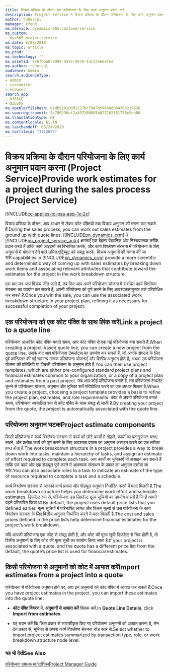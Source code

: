 ```yaml
---
title: विक्रय प्रक्रिया के दौरान एक परियोजना के लिए कार्य अनुमान प्रदान करें
description: Project Service में विक्रय प्रक्रिया के दौरान परियोजना के लिए कार्य अनुमान प्रदान करने का तरीका
author: ruhercul
manager: kfend
ms.service: dynamics-365-customerservice
ms.custom:
- dyn365-projectservice
ms.date: 8/03/2018
ms.topic: article
ms.prod: ''
ms.technology: ''
ms.assetid: 8e6fbba8-2908-4555-9470-43c37e66efea
ms.author: ruhercul
audience: Admin
search.audienceType:
- admin
- customizer
- enduser
search.app:
- D365CE
- D365PS
ms.openlocfilehash: 8edb91010dd1227bc7947b59664d08430c219638
ms.sourcegitcommit: 8c786230ef2a497280885b827162561776e2eb00
ms.translationtype: HT
ms.contentlocale: hi-IN
ms.lasthandoff: 03/24/2020
ms.locfileid: "3752073"
---
```

# <a name="provide-work-estimates-for-a-project-during-the-sales-process-project-service"></a><span data-ttu-id="99b85-103">विक्रय प्रक्रिया के दौरान परियोजना के लिए कार्य अनुमान प्रदान करना (Project Service)</span><span class="sxs-lookup"><span data-stu-id="99b85-103">Provide work estimates for a project during the sales process (Project Service)</span></span>

[!INCLUDE[cc-applies-to-psa-app-1x-2x](../includes/cc-applies-to-psa-app-1x-2x.md)]

<span data-ttu-id="99b85-104">विक्रय प्रक्रिया के दौरान, आप आधार से लेकर कोट पंक्तियों तक विक्रय अनुमान की गणना कर सकते हैं.</span><span class="sxs-lookup"><span data-stu-id="99b85-104">During the sales process, you can work out sales estimates from the ground up with quote lines.</span></span> [!INCLUDE[pn_dynamics_crm](../includes/pn-dynamics-crm.md)] <span data-ttu-id="99b85-105">में [!INCLUDE[pn_project_service_auto](../includes/pn-project-service-auto.md)] क्षमताएँ एक बेहतर वैज्ञानिक और निश्चयात्‍मक तरीके प्रदान करते हैं ताकि कार्य आइटमों को विभाजित करके, और कार्य विश्लेषण संरचना में परियोजना के लिए अनुमानों में योगदान देने वाले उचित एट्रिब्‍यूट को संबद्ध करके, विक्रय अनुमानों की गणना की जा सके.</span><span class="sxs-lookup"><span data-stu-id="99b85-105">capabilities in [!INCLUDE[pn_dynamics_crm](../includes/pn-dynamics-crm.md)] provide a more scientific and deterministic way of coming up with sales estimates by breaking down work items and associating relevant attributes that contribute toward the estimates for the project in the work breakdown structure.</span></span>  
  
 <span data-ttu-id="99b85-106">एक बार जब आप विक्रय जीत जाते हैं, तब फिर आप अपने परियोजना योजना में संबंधित कार्य विश्लेषण संरचना का उपयोग कर सकते हैं, अपनी परियोजना को पूर्ण करने के लिए आवश्‍यकतानुसार उसे परिशोधित कर सकते हैं.</span><span class="sxs-lookup"><span data-stu-id="99b85-106">Once you win the sale, you can use the associated work breakdown structure in your project plan, refining it as necessary for successful completion of your project.</span></span>  
  
## <a name="link-a-project-to-a-quote-line"></a><span data-ttu-id="99b85-107">एक परियोजना को एक कोट पंक्ति के साथ लिंक करें</span><span class="sxs-lookup"><span data-stu-id="99b85-107">Link a project to a quote line</span></span>  
 <span data-ttu-id="99b85-108">परियोजना आधारित कोट पंक्ति बनाते समय, आप कोट पंक्ति से एक नई परियोजना बना सकते हैं.</span><span class="sxs-lookup"><span data-stu-id="99b85-108">When creating a project-based quote line, you can create a new project from the quote line.</span></span> <span data-ttu-id="99b85-109">उसके बाद आप परियोजना टेम्पलेट्स का उपयोग कर सकते हैं, जो आपके संगठन के लिए पूर्व कॉन्फ़िगर की गई सामान्‍य मानक परियोजना योजनाएँ और वित्तीय अनुमान होते हैं, अथवा एक परियोजना योजना की प्रतिलिपि या पिछली परियोजना के अनुमान होते हैं.</span><span class="sxs-lookup"><span data-stu-id="99b85-109">You can then use project templates, which are either pre-configured standard project plans and financial estimates common to your organization, or a copy of a project plan and estimates from a past project.</span></span> <span data-ttu-id="99b85-110">जब आप कोई परियोजना बनाते हैं, तब परियोजना टेम्‍पलेट चुनने से परियोजना योजना, अनुमान और भूमिका शर्तें परिशोधित करने का एक आधार मिलता है.</span><span class="sxs-lookup"><span data-stu-id="99b85-110">When you create a project, choosing a project template provides a basis to refine the project plan, estimates, and role requirements.</span></span> <span data-ttu-id="99b85-111">कोट से अपनी परियोजना बनाते समय, परियोजना स्‍वचालित रूप से कोट पंक्ति के साथ संबद्ध हो जाती है.</span><span class="sxs-lookup"><span data-stu-id="99b85-111">By creating your project from the quote, the project is automatically associated with the quote line.</span></span>  
  
## <a name="project-estimate-components"></a><span data-ttu-id="99b85-112">परियोजना अनुमान घटक</span><span class="sxs-lookup"><span data-stu-id="99b85-112">Project estimate components</span></span>  
 <span data-ttu-id="99b85-113">किसी परियोजना में कार्य विश्लेषण संरचना से कार्य को छोटे कार्यों में तोड़ने, कार्यों का पदानुक्रमन बनाए रखने, और प्रत्‍येक कार्य को पूर्ण करने के लिए आवश्‍यक प्रयास का अनुमान असाइन करने का एक तरीका प्राप्त होता है.</span><span class="sxs-lookup"><span data-stu-id="99b85-113">The work breakdown structure in a project provides a way to break down work into tasks, maintain a hierarchy of tasks, and assign an estimate of effort required to complete each task.</span></span> <span data-ttu-id="99b85-114">आप कार्यों पर भूमिकाएँ भी असाइन कर सकते हैं ताकि एक कार्य और एक शेड्यूल पूर्ण करने में आवश्‍यक संसाधन के प्रकार का अनुमान दर्शाया जा सके.</span><span class="sxs-lookup"><span data-stu-id="99b85-114">You can also associate roles to a task to indicate an estimate of the type of resource required to complete a task and a schedule.</span></span>  
  
 <span data-ttu-id="99b85-115">कार्य विश्लेषण संरचना से आपको कार्य प्रयास और शेड्यूल अनुमान निर्धारित करने में मदद मिलती है.</span><span class="sxs-lookup"><span data-stu-id="99b85-115">The work breakdown structure helps you determine work effort and schedule estimates.</span></span> <span data-ttu-id="99b85-116">डिफ़ॉल्ट रूप से, परियोजना उस डिफ़ॉल्ट मूल्य सूचियों का उपयोग करती है जिन्‍हें आपने पहले परिभाषित किया था.</span><span class="sxs-lookup"><span data-stu-id="99b85-116">By default, the project uses default price lists that you defined earlier.</span></span> <span data-ttu-id="99b85-117">मूल्‍य सूचियों में परिभाषित लागत और विक्रय मूल्‍यों से उस परियोजना के कार्य विश्लेषण संरचना के लिए वित्तीय अनुमान निर्धारित करने में मदद मिलती है.</span><span class="sxs-lookup"><span data-stu-id="99b85-117">The cost and sales prices defined in the price lists help determine financial estimates for the project’s work breakdown.</span></span>  
  
 <span data-ttu-id="99b85-118">यदि आपकी परियोजना एक कोट से संबद्ध होती है, और कोट की मूल्‍य सूची डिफ़ॉल्‍ट से भिन्न होती है, तो वित्तीय अनुमानों के लिए कोट की मूल्‍य सूची का उपयोग किया जाता है.</span><span class="sxs-lookup"><span data-stu-id="99b85-118">If your project is associated with a quote, and the quote has a different price list from the default, the quote’s price list is used for financial estimates.</span></span>  
  
## <a name="import-estimates-from-a-project-into-a-quote"></a><span data-ttu-id="99b85-119">किसी परियोजना से अनुमानों को कोट में आयात करें</span><span class="sxs-lookup"><span data-stu-id="99b85-119">Import estimates from a project into a quote</span></span>  
 <span data-ttu-id="99b85-120">परियोजना में परियोजना अनुमान होने पर, आप इन अनुमानों को कोट पंक्ति में आयात कर सकते हैं:</span><span class="sxs-lookup"><span data-stu-id="99b85-120">Once you have project estimates in the project, you can import these estimates into the quote line:</span></span>  
  
-   <span data-ttu-id="99b85-121">**कोट पंक्ति विवरण** में, **अनुमानों से आयात करें** क्लिक करें.</span><span class="sxs-lookup"><span data-stu-id="99b85-121">In **Quote Line Details**, click **Import from estimates**.</span></span> 

-   <span data-ttu-id="99b85-122">यह चयन करें कि किस प्रकार से सारांशीकृत किए गए परियोजना अनुमानों को आयात करना है, लेन देन प्रकार से, भूमिका से अथवा कार्य विश्लेषण संरचना नोड स्‍तर से.</span><span class="sxs-lookup"><span data-stu-id="99b85-122">Select whether to import project estimates summarized by transaction type, role, or work breakdown structure node level.</span></span>  
  
### <a name="see-also"></a><span data-ttu-id="99b85-123">यह भी देखें</span><span class="sxs-lookup"><span data-stu-id="99b85-123">See Also</span></span>  
 [<span data-ttu-id="99b85-124">परियोजना प्रबंधक मार्गदर्शिका</span><span class="sxs-lookup"><span data-stu-id="99b85-124">Project Manager Guide</span></span>](../project-service/project-manager-guide.md)
